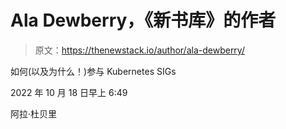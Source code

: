 # Ala Dewberry，《新书库》的作者

> 原文：<https://thenewstack.io/author/ala-dewberry/>

如何(以及为什么！)参与 Kubernetes SIGs

2022 年 10 月 18 日早上 6:49

阿拉·杜贝里